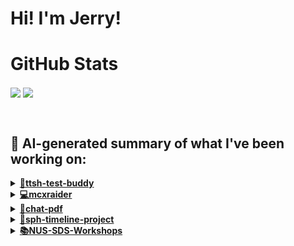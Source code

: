 

# Hi! I'm Jerry!

# GitHub Stats
<p>
  <img align="center" src="https://github-readme-stats.vercel.app/api?username=mcxraider&count_private=true&show_icons=true&theme=github_dark&bg_color=00000099&rank_icon=percentile" />
  <img align="center" src="https://github-readme-stats.vercel.app/api/top-langs/?username=mcxraider&theme=github_dark&bg_color=00000099&exclude_repo=mcxraider.github.io&langs_count=8&size_weight=0.3&count_weight=0.7&hide=css,html&layout=compact" />
</p>
<br>

## 🔨 AI-generated summary of what I've been working on:

  <details>
  <summary><strong><a href="https://github.com/mcxraider/ttsh-test-buddy">🤖ttsh-test-buddy</a></strong></summary>
  <br/>
  > This repository contains a speech-to-speech model designed for TTSH training. The project focuses on developing and implementing advanced techniques for enhancing speech recognition and synthesis. <br/>
  ------------------------------------------------------------------------------------------------------------------------------ <br/>
  > In the "ttsh-test-buddy" repository, Jerry made various commits refining the speech-to-speech model. Updates include adding datasets, finetuning, and generating prompting data for training.
  </details>
  
  <details>
  <summary><strong><a href="https://github.com/mcxraider/mcxraider">💻mcxraider</a></strong></summary>
  <br/>
  > This repository contains GPT-generated READMEs for GitHub profiles, enabling users to create informative and customized introductions for their repositories. <br/>
  ------------------------------------------------------------------------------------------------------------------------------ <br/>
  > The repository "mcxraider" underwent numerous documentation auto-updates, markdown script enhancements, and workflow optimizations for cleaner READMEs and improved GitHub workflows.
  </details>
  
  <details>
  <summary><strong><a href="https://github.com/mcxraider/chat-pdf">💬chat-pdf</a></strong></summary>
  <br/>
  > This repository contains advanced techniques combining retrieval and generation for PDF documents. <br/>
  ------------------------------------------------------------------------------------------------------------------------------ <br/>
  > The "chat-pdf" repository saw enhancements like a redesigned homepage, query rewriter, tech stack updates, linting workflows, and hybrid retrieval systems.
  </details>
  
  <details>
  <summary><strong><a href="https://github.com/mcxraider/sph-timeline-project">📅sph-timeline-project</a></strong></summary>
  <br/>
  > This repository contains a timeline project, aimed at showcasing events or milestones in a chronological order. It likely includes HTML, CSS, and JavaScript for interactive visualization of historical data. <br/>
  ------------------------------------------------------------------------------------------------------------------------------ <br/>
  > Refactored repository structure, updated MongoDB configuration, converted notebooks to Python scripts, and enhanced database schema and naming conventions for Timeline Project.
  </details>
  
  <details>
  <summary><strong><a href="https://github.com/mcxraider/NUS-SDS-Workshops">📚NUS-SDS-Workshops</a></strong></summary>
  <br/>
  > This repository contains the primary codebase for NUS SDS Workshop Committee, providing a centralized location for all related coding activities and projects. <br/>
  ------------------------------------------------------------------------------------------------------------------------------ <br/>
  > Commits refined the repository:
Initial NLP material. Revised requirements. Enhanced README clarity. Added 'sklearn' to requirements. Deleted and updated files.
  </details>
  
<br>

